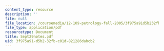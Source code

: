 ```yaml
---
content_type: resource
description: ''
file: null
file_location: /coursemedia/12-109-petrology-fall-2005/3f975a91d5b232fbc01d821286dabcb2_Sept29notes.pdf
file_type: application/pdf
resourcetype: Document
title: Sept29notes.pdf
uid: 3f975a91-d5b2-32fb-c01d-821286dabcb2
---
```

